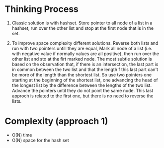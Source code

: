 # Thinking Process 

1. Classic solution is with hashset. Store pointer to all node of a list in a hashset, run over the other list and stop at the first node that is in the set.  

2. To improve space complexity different solutions. Reverse both lists and run with two pointers untill they are equal, Mark all node of a list (i.e. with negative value if normally values are all positive), then run over the other list and sto at the firt marked node. The most subtle solution is based on the observation that, if there is an intersection, the last part is in common between the two list and that the length f this last part can't be more of the length than the shortest list. So use two pointers one starting at the beginning of the shortest list, one advancing the head of the longest list by the difference between the lengths of the two list. Advance the pointers until they do not point the same node. This last approch is related to the first one, but there is no need to reverse the lists.

# Complexity (approach 1)

* O(N) time
* O(N) space for the hash set






